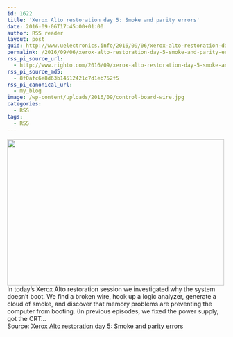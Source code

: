 ```yaml
---
id: 1622
title: 'Xerox Alto restoration day 5: Smoke and parity errors'
date: 2016-09-06T17:45:00+01:00
author: RSS reader
layout: post
guid: http://www.uelectronics.info/2016/09/06/xerox-alto-restoration-day-5-smoke-and-parity-errors/
permalink: /2016/09/06/xerox-alto-restoration-day-5-smoke-and-parity-errors/
rss_pi_source_url:
  - http://www.righto.com/2016/09/xerox-alto-restoration-day-5-smoke-and.html
rss_pi_source_md5:
  - 8f0afc6e8d63b14512421c7d1eb752f5
rss_pi_canonical_url:
  - my_blog
image: /wp-content/uploads/2016/09/control-board-wire.jpg
categories:
  - RSS
tags:
  - RSS
---
```

<img loading="lazy" src="https://www.uelectronics.info/wp-content/uploads/2016/09/control-board-wire.jpg" width="500" height="337" />&#013;  
In today&#8217;s Xerox Alto restoration session we investigated why the system doesn&#8217;t boot. We find a broken wire, hook up a logic analyzer, generate a cloud of smoke, and discover that memory problems are preventing the computer from booting. (In previous episodes, we fixed the power supply, got the CRT…&#013;  
Source: <a href="http://www.righto.com/2016/09/xerox-alto-restoration-day-5-smoke-and.html" target="_blank">Xerox Alto restoration day 5: Smoke and parity errors</a>